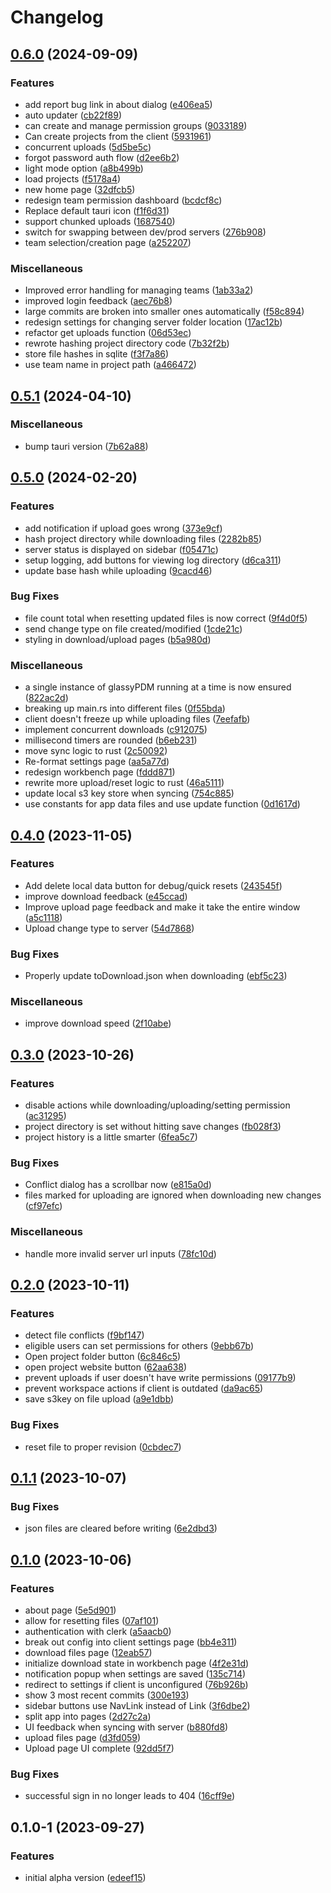 # Changelog

## [0.6.0](https://github.com/glassypdm/glassypdm-client/compare/v0.5.1...v0.6.0) (2024-09-09)


### Features

* add report bug link in about dialog ([e406ea5](https://github.com/glassypdm/glassypdm-client/commit/e406ea5ca48972296a236c581c2aaed3f7cfecdb))
* auto updater ([cb22f89](https://github.com/glassypdm/glassypdm-client/commit/cb22f89b17884a5a63503475010494dd1ec15fd6))
* can create and manage permission groups ([9033189](https://github.com/glassypdm/glassypdm-client/commit/9033189894975ac58a581497dc2fc29405bdc4d8))
* Can create projects from the client ([5931961](https://github.com/glassypdm/glassypdm-client/commit/593196189f8df8af77248e5413308cfdbf162ff2))
* concurrent uploads ([5d5be5c](https://github.com/glassypdm/glassypdm-client/commit/5d5be5c8347910cef03983db507a3be55e91f6fb))
* forgot password auth flow ([d2ee6b2](https://github.com/glassypdm/glassypdm-client/commit/d2ee6b2c75033dbbb8de682b5928aa338b53d64d))
* light mode option ([a8b499b](https://github.com/glassypdm/glassypdm-client/commit/a8b499b9b9285d8a8c721170adf68c88f51ebdf1))
* load projects ([f5178a4](https://github.com/glassypdm/glassypdm-client/commit/f5178a408a7625f9da7642ea76b4b84f6e77a072))
* new home page ([32dfcb5](https://github.com/glassypdm/glassypdm-client/commit/32dfcb5e38ad6179f6126f169bae3d0fadde8985))
* redesign team permission dashboard ([bcdcf8c](https://github.com/glassypdm/glassypdm-client/commit/bcdcf8c6c0b50128abd33fbf2f90129ee2dd861d))
* Replace default tauri icon ([f1f6d31](https://github.com/glassypdm/glassypdm-client/commit/f1f6d31a56c325e1ddd8fd4321d7bba46d5cc810))
* support chunked uploads ([1687540](https://github.com/glassypdm/glassypdm-client/commit/1687540d0ba5cd1ef1a649dc1505e6fb2e840f41))
* switch for swapping between dev/prod servers ([276b908](https://github.com/glassypdm/glassypdm-client/commit/276b908c36ed7e9190d5dc39cf40871f3d8c0ec4))
* team selection/creation page ([a252207](https://github.com/glassypdm/glassypdm-client/commit/a2522072fbcfd7af741bc69002a032e994bbf4f7))


### Miscellaneous

* Improved error handling for managing teams ([1ab33a2](https://github.com/glassypdm/glassypdm-client/commit/1ab33a2458be1cd1f168becca67a5e2b1f2b91d8))
* improved login feedback ([aec76b8](https://github.com/glassypdm/glassypdm-client/commit/aec76b854a44c93a7126db97bb23df8ab990c7d6))
* large commits are broken into smaller ones automatically ([f58c894](https://github.com/glassypdm/glassypdm-client/commit/f58c8947bf246385f5f8c38fd393b582fcd86d00))
* redesign settings for changing server folder location ([17ac12b](https://github.com/glassypdm/glassypdm-client/commit/17ac12b2b2aed4603fdcb059397da29bc7d70456))
* refactor get uploads function ([06d53ec](https://github.com/glassypdm/glassypdm-client/commit/06d53ece97e05c75f4b01ca11c80b8c65cef0824))
* rewrote hashing project directory code ([7b32f2b](https://github.com/glassypdm/glassypdm-client/commit/7b32f2b143b82a1fc97a032b40c86a5aa1d23f4a))
* store file hashes in sqlite ([f3f7a86](https://github.com/glassypdm/glassypdm-client/commit/f3f7a86a33aa61ab4a1cf7cf53e5cb5503dbc156))
* use team name in project path ([a466472](https://github.com/glassypdm/glassypdm-client/commit/a466472a32d1567f8c1928931bdeea98370b5914))

## [0.5.1](https://github.com/joshtenorio/glassypdm-client/compare/v0.5.0...v0.5.1) (2024-04-10)


### Miscellaneous

* bump tauri version ([7b62a88](https://github.com/joshtenorio/glassypdm-client/commit/7b62a889b06866852ffc7cb0a177e3be1e320eaa))

## [0.5.0](https://github.com/joshtenorio/glassypdm-client/compare/v0.4.0...v0.5.0) (2024-02-20)


### Features

* add notification if upload goes wrong ([373e9cf](https://github.com/joshtenorio/glassypdm-client/commit/373e9cf286bbc38a94071e57155bd0d1a3a77776))
* hash project directory while downloading files ([2282b85](https://github.com/joshtenorio/glassypdm-client/commit/2282b8508e895e97c69b61c75d893bb713e56afb))
* server status is displayed on sidebar ([f05471c](https://github.com/joshtenorio/glassypdm-client/commit/f05471c6ac54cee4e37897759fa52740e26ce3b7))
* setup logging, add buttons for viewing log directory ([d6ca311](https://github.com/joshtenorio/glassypdm-client/commit/d6ca3119b40e21ead474e743b7187ef87a8ea397))
* update base hash while uploading ([9cacd46](https://github.com/joshtenorio/glassypdm-client/commit/9cacd4660309fb8636fbbfe96801880cb9702116))


### Bug Fixes

* file count total when resetting updated files is now correct ([9f4d0f5](https://github.com/joshtenorio/glassypdm-client/commit/9f4d0f5807b28068d34ff1410d799ad4818f6b1f))
* send change type on file created/modified ([1cde21c](https://github.com/joshtenorio/glassypdm-client/commit/1cde21c7be2320772d5a2b51845ae5faeeeccf90))
* styling in download/upload pages ([b5a980d](https://github.com/joshtenorio/glassypdm-client/commit/b5a980d7f5f4f166061737145640bb7e45117713))


### Miscellaneous

* a single instance of glassyPDM running at a time is now ensured ([822ac2d](https://github.com/joshtenorio/glassypdm-client/commit/822ac2dde958227c660ea7f4a1eac343bdcaccda))
* breaking up main.rs into different files ([0f55bda](https://github.com/joshtenorio/glassypdm-client/commit/0f55bda0c99253852d72cb0b931c43a9b86b4477))
* client doesn't freeze up while uploading files ([7eefafb](https://github.com/joshtenorio/glassypdm-client/commit/7eefafb5d90923732766ed4af7ca6c7d59a56ce5))
* implement concurrent downloads ([c912075](https://github.com/joshtenorio/glassypdm-client/commit/c9120753e1893f77d9b4c726055d5a6fe29564d6))
* millisecond timers are rounded ([b6eb231](https://github.com/joshtenorio/glassypdm-client/commit/b6eb2316f715f4eb8c593dbff4bd8dd07ea7e534))
* move sync logic to rust ([2c50092](https://github.com/joshtenorio/glassypdm-client/commit/2c50092f1ba4fe562a36b574068e61cf0381945d))
* Re-format settings page ([aa5a77d](https://github.com/joshtenorio/glassypdm-client/commit/aa5a77da893fe90e56c6392060a4917888072140))
* redesign workbench page ([fddd871](https://github.com/joshtenorio/glassypdm-client/commit/fddd871d22f70f7d06f9897c793819018a33a4e6))
* rewrite more upload/reset logic to rust ([46a5111](https://github.com/joshtenorio/glassypdm-client/commit/46a5111477812251c63073dba992844bfb8c91ec))
* update local s3 key store when syncing ([754c885](https://github.com/joshtenorio/glassypdm-client/commit/754c885d87db89c98341bb41eda124fac8c192ba))
* use constants for app data files and use update function ([0d1617d](https://github.com/joshtenorio/glassypdm-client/commit/0d1617d0e9191ad8482c5f14b46649b1f684e1e9))

## [0.4.0](https://github.com/joshtenorio/glassypdm-client/compare/v0.3.0...v0.4.0) (2023-11-05)


### Features

* Add delete local data button for debug/quick resets ([243545f](https://github.com/joshtenorio/glassypdm-client/commit/243545fe01505d7e85a3b36f9ea984c6ab582e83))
* improve download feedback ([e45ccad](https://github.com/joshtenorio/glassypdm-client/commit/e45ccad6cc9c5047227203545580d31b1dc4944b))
* Improve upload page feedback and make it take the entire window ([a5c1118](https://github.com/joshtenorio/glassypdm-client/commit/a5c111891e8ffc7d518d945306c893939a31249b))
* Upload change type to server ([54d7868](https://github.com/joshtenorio/glassypdm-client/commit/54d7868479a2964dfb0e914d961f98839a9cd33e))


### Bug Fixes

* Properly update toDownload.json when downloading ([ebf5c23](https://github.com/joshtenorio/glassypdm-client/commit/ebf5c23ec0fd3f5892c04f23aededaae845a524e))


### Miscellaneous

* improve download speed ([2f10abe](https://github.com/joshtenorio/glassypdm-client/commit/2f10abe8f829ddf7f806c4ffcf8488fd0666b0f7))

## [0.3.0](https://github.com/joshtenorio/glassypdm-client/compare/v0.2.0...v0.3.0) (2023-10-26)


### Features

* disable actions while downloading/uploading/setting permission ([ac31295](https://github.com/joshtenorio/glassypdm-client/commit/ac31295806e9ca071dc20d8715aae5418f307a89))
* project directory is set without hitting save changes ([fb028f3](https://github.com/joshtenorio/glassypdm-client/commit/fb028f3863cc148c993e4c26e0609e0d7711cc59))
* project history is a little smarter ([6fea5c7](https://github.com/joshtenorio/glassypdm-client/commit/6fea5c7fe2bf92922f35b0832b308e8359247c5f))


### Bug Fixes

* Conflict dialog has a scrollbar now ([e815a0d](https://github.com/joshtenorio/glassypdm-client/commit/e815a0dcb717efb39048621c94f71847cccd6fbf))
* files marked for uploading are ignored when downloading new changes ([cf97efc](https://github.com/joshtenorio/glassypdm-client/commit/cf97efc5a5a2471203bac383bf548831cd65b2e7))


### Miscellaneous

* handle more invalid server url inputs ([78fc10d](https://github.com/joshtenorio/glassypdm-client/commit/78fc10d9b0e67900e26838fc7f7a03b86121432f))

## [0.2.0](https://github.com/joshtenorio/glassypdm-client/compare/v0.1.1...v0.2.0) (2023-10-11)


### Features

* detect file conflicts ([f9bf147](https://github.com/joshtenorio/glassypdm-client/commit/f9bf14735a3a9b1990c39d4ebf98194a433b0585))
* eligible users can set permissions for others ([9ebb67b](https://github.com/joshtenorio/glassypdm-client/commit/9ebb67bda13572a0dec849d5c53f16bd39c3c535))
* Open project folder button ([6c846c5](https://github.com/joshtenorio/glassypdm-client/commit/6c846c5c83b017fd9b70c89a1dbaf3029f348fb5))
* open project website button ([62aa638](https://github.com/joshtenorio/glassypdm-client/commit/62aa63847288fa63de36237c7b4af758a6475f24))
* prevent uploads if user doesn't have write permissions ([09177b9](https://github.com/joshtenorio/glassypdm-client/commit/09177b9844e69321e296ad87646db972c440e36e))
* prevent workspace actions if client is outdated ([da9ac65](https://github.com/joshtenorio/glassypdm-client/commit/da9ac65e74c91d694d762bca509dcf80758c9801))
* save s3key on file upload ([a9e1dbb](https://github.com/joshtenorio/glassypdm-client/commit/a9e1dbb16e79d5257c51f262158143a923ebfad3))


### Bug Fixes

* reset file to proper revision ([0cbdec7](https://github.com/joshtenorio/glassypdm-client/commit/0cbdec78ffa1a3b364910931a4201e66471fd1bf))

## [0.1.1](https://github.com/joshtenorio/glassypdm-client/compare/v0.1.0...v0.1.1) (2023-10-07)


### Bug Fixes

* json files are cleared before writing ([6e2dbd3](https://github.com/joshtenorio/glassypdm-client/commit/6e2dbd3223e1bc739a40c4342e737f26f870168d))

## [0.1.0](https://github.com/joshtenorio/glassypdm-client/compare/v0.1.0-1...v0.1.0) (2023-10-06)


### Features

* about page ([5e5d901](https://github.com/joshtenorio/glassypdm-client/commit/5e5d901ee5a5643cb5042bd7defca6942409456c))
* allow for resetting files ([07af101](https://github.com/joshtenorio/glassypdm-client/commit/07af10132e3097a95451dc51696ab23745fc9d95))
* authentication with clerk ([a5aacb0](https://github.com/joshtenorio/glassypdm-client/commit/a5aacb09b286e6fda66c6968fccff7a73430814b))
* break out config into client settings page ([bb4e311](https://github.com/joshtenorio/glassypdm-client/commit/bb4e3110bb1ab2959a8b32d63d3d9c888d083a85))
* download files page ([12eab57](https://github.com/joshtenorio/glassypdm-client/commit/12eab57bda55147712f814cf397a5d5b7b0e9f55))
* initialize download state in workbench page ([4f2e31d](https://github.com/joshtenorio/glassypdm-client/commit/4f2e31d9a326353ccf97635909212c05bf4add68))
* notification popup when settings are saved ([135c714](https://github.com/joshtenorio/glassypdm-client/commit/135c714be8f7855dbd36a9eeca8df67a187ab94f))
* redirect to settings if client is unconfigured ([76b926b](https://github.com/joshtenorio/glassypdm-client/commit/76b926b0851edc6faa98bbfb030af81fa0e88af3))
* show 3 most recent commits ([300e193](https://github.com/joshtenorio/glassypdm-client/commit/300e193dbf7d9b193fd63fd9854a7fddd71c09ed))
* sidebar buttons use NavLink instead of Link ([3f6dbe2](https://github.com/joshtenorio/glassypdm-client/commit/3f6dbe25edd10c1df82f1c1e1429e03a192c66bb))
* split app into pages ([2d27c2a](https://github.com/joshtenorio/glassypdm-client/commit/2d27c2a08a1ab856d67fe1fe43b9d5b629edc562))
* UI feedback when syncing with server ([b880fd8](https://github.com/joshtenorio/glassypdm-client/commit/b880fd8762aae2485c04ee7faf35369896e34792))
* upload files page ([d3fd059](https://github.com/joshtenorio/glassypdm-client/commit/d3fd0591dd42779842c111848792287d65345278))
* Upload page UI complete ([92dd5f7](https://github.com/joshtenorio/glassypdm-client/commit/92dd5f713fe095a0e78972bffbf0c960e602c505))


### Bug Fixes

* successful sign in no longer leads to 404 ([16cff9e](https://github.com/joshtenorio/glassypdm-client/commit/16cff9e1f78652c405169822b7dcb76cbc4c9502))

## 0.1.0-1 (2023-09-27)


### Features

* initial alpha version ([edeef15](https://github.com/joshtenorio/glassypdm-client/commit/edeef1530834e7d244576c65f18f2b390bd69d45))
